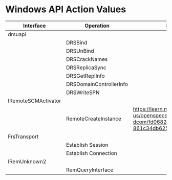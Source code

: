 # Windows API Action Values

| Interface             | Operation               | Description |
| ---------             | ---------               | ----------- |
| drsuapi               |                         |             |
|                       | DRSBind                 |             |
|                       | DRSUnBind               |             |
|                       | DRSCrackNames           |             |
|                       | DRSReplicaSync          |             |
|                       | DRSGetReplInfo          |             |
|                       | DRSDomainControllerInfo |             |
|                       | DRSWriteSPN             |             |
| IRemoteSCMActivator   |                         |             |
|                       | RemoteCreateInstance    | https://learn.microsoft.com/en-us/openspecs/windows_protocols/ms-dcom/fd0682f8-8f5a-4082-830f-861c34db6251 |
| FrsTransport          |                         |             |
|                       | Establish Session       |             |
|                       | Establish Connection    |             |
| IRemUnknown2          |                         |             |
|                       | RemQueryInterface       |             |
